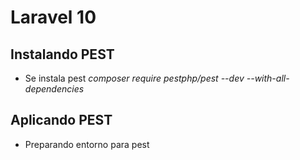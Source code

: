 # Laravel 10

## Instalando PEST

- Se instala pest _composer require pestphp/pest --dev --with-all-dependencies_

## Aplicando PEST

- Preparando entorno para pest
